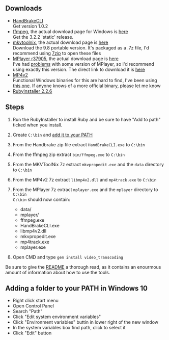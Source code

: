 ## Downloads
 - [HandBrakeCLI](https://handbrake.fr/downloads2.php)  
   Get version 1.0.2
 - [ffmpeg](https://ffmpeg.org/download.html), the actual download page for Windows is [here](http://ffmpeg.zeranoe.com/builds/)  
   Get the 3.2.2 'static' release.
 - [mkvtoolnix](https://mkvtoolnix.download/downloads.html#windows), the actual download page is [here](https://www.fosshub.com/MKVToolNix.html)  
   Download the 9.8 portable version. It's packaged as a .7z file, I'd recommend using [7zip](http://www.7-zip.org/download.html) to open these files
 - [MPlayer r37905](http://www.mplayerhq.hu/design7/news.html), the actual download page is [here](http://mplayerwin.sourceforge.net/downloads.html)  
   I've had [problems](https://github.com/donmelton/video_transcoding/issues/105) with some version of MPlayer, so I'd recommend using exactly this version. The direct link to download it is [here](http://sourceforge.net/projects/mplayerwin/files/MPlayer-MEncoder/r37905/mplayer-svn-37905-x86_64.7z/download)
 - [MP4v2](https://code.google.com/archive/p/mp4v2/)  
   Functional Windows binaries for this are hard to find, I've been using [this one](http://forum.doom9.org/showthread.php?t=171038). If anyone knows of a more official binary, please let me know
 - [RubyInstaller 2.2.6](https://rubyinstaller.org/downloads/)

## Steps
 1. Run the RubyInstaller to install Ruby and be sure to have "Add to path" ticked when you install.
 2. Create `C:\bin` and [add it to your PATH](#adding-a-folder-to-your-path-in-windows-10)
 3. From the Handbrake zip file extract `HandBrakeCLI.exe` to `C:\bin`
 4. From the ffmpeg zip extract `bin/ffmpeg.exe` to `C:\bin`
 5. From the MKVToolNix 7z extract `mkvpropedit.exe` and the `data` directory to `C:\bin`
 6. From the MP4v2 7z extract `libmp4v2.dll` and `mp4track.exe` to `C:\bin`
 7. From the MPlayer 7z extract `mplayer.exe` and the `mplayer` directory to `C:\bin`  
    `C:\bin` should now contain:
     - data/
     - mplayer/
     - ffmpeg.exe
     - HandBrakeCLI.exe
     - libmp4v2.dll
     - mkvpropedit.exe
     - mp4track.exe
     - mplayer.exe
 
 8. Open CMD and type `gem install video_transcoding`

Be sure to give the [README](https://github.com/donmelton/video_transcoding/blob/master/README.md) a thorough read, as it contains an enourmous amount of information about how to use the tools.

## Adding a folder to your PATH in Windows 10
 - Right click start menu
 - Open Control Panel
 - Search "Path"
 - Click "Edit system environment variables"
 - Click "Environment variables" buttin in lower right of the new window
 - In the system variables box find path, click to select it
 - Click "Edit" button
